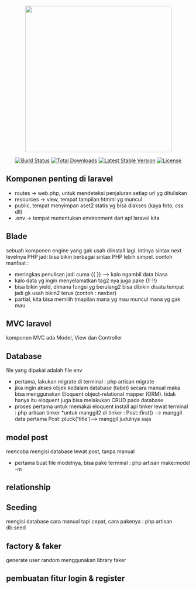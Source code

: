 <p align="center"><a href="https://laravel.com" target="_blank"><img src="https://raw.githubusercontent.com/laravel/art/master/logo-lockup/5%20SVG/2%20CMYK/1%20Full%20Color/laravel-logolockup-cmyk-red.svg" width="400"></a></p>

<p align="center">
<a href="https://travis-ci.org/laravel/framework"><img src="https://travis-ci.org/laravel/framework.svg" alt="Build Status"></a>
<a href="https://packagist.org/packages/laravel/framework"><img src="https://img.shields.io/packagist/dt/laravel/framework" alt="Total Downloads"></a>
<a href="https://packagist.org/packages/laravel/framework"><img src="https://img.shields.io/packagist/v/laravel/framework" alt="Latest Stable Version"></a>
<a href="https://packagist.org/packages/laravel/framework"><img src="https://img.shields.io/packagist/l/laravel/framework" alt="License"></a>
</p>

## Komponen penting di laravel

- routes -> web.php, untuk mendeteksi penjaluran setiap url yg dituliskan
- resources -> view, tempat tampilan htmml yg muncul
- public, tempat menyimpan aset2 statis yg bisa diakses (kaya foto, css dll)
- .env -> tempat menentukan environment dari apl laravel kita


## Blade
sebuah komponen engine yang gak usah diinstall lagi. intinya sintax next levelnya PHP jadi bisa bikin berbagai sintax PHP lebih simpel. contoh manfaat :
- meringkas penulisan jadi cuma {{  }} --> kalo ngambil data biasa 
- kalo data yg ingin menyelamatkan tag2 nya juga pake {!!  !!}
- bisa bikin yield, dimana fungsi yg berulang2 bisa dibikin disatu tempat jadi gk usah bikin2 terus (contoh : navbar)
- partial, kita bisa memilih tmapilan mana yg mau muncul mana yg gak mau


## MVC laravel
komponen MVC ada Model, View dan Controller

## Database
file yang dipakai adalah file env
- pertama, lakukan migrate di terminal :
php artisan migrate
- jika ingin akses objek kedalam database (tabel) secara manual maka bisa menggunakan Eloquent object-relational mapper (ORM). tidak hanya itu eloquent juga bisa melakukan CRUD pada database
- proses pertama untuk memakai eloquent install apl tinker lewat terminal :
php artisan tinker
*untuk manggil2 di tinker :
Post::first() --> manggil data pertama
Post::pluck('title')--> manggil judulnya saja

## model post
mencoba mengisi database lewat post, tanpa manual
- pertama buat file modelnya, bisa pake terminal :
php artisan make:model -m

## relationship

## Seeding
mengisi database cara manual tapi cepat, cara pakenya :
php artisan db:seed

## factory & faker
generate user random menggunakan library faker

## pembuatan fitur login & register

